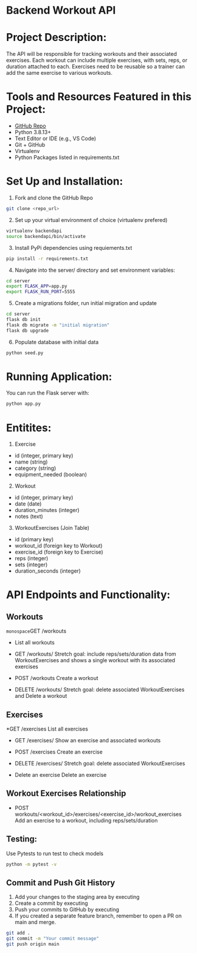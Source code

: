 Backend Workout API
=======

# Project Description:
The API will be responsible for tracking workouts and their associated exercises. Each workout can include multiple exercises, with sets, reps, or duration attached to each. Exercises need to be reusable so a trainer can add the same exercise to various workouts.


# Tools and Resources Featured in this Project:
- [GitHub Repo](https://github.com/webdesigns23/summative-lab-workout-API.git)
- Python 3.8.13+
- Text Editor or IDE (e.g., VS Code)
- Git + GitHub
- Virtualenv
- Python Packages listed in requirements.txt

# Set Up and Installation:
1. Fork and clone the GitHub Repo
```bash
git clone <repo_url>

```
2. Set up your virtual environment of choice (virtualenv prefered)
```bash
virtualenv backendapi
source backendapi/bin/activate
```
3. Install PyPi dependencies using requiements.txt
```bash
pip install -r requirements.txt
```
4. Navigate into the server/ directory and set environment variables:
```bash
cd server
export FLASK_APP=app.py
export FLASK_RUN_PORT=5555
```
5. Create a migrations folder, run initial migration and update
```bash
cd server
flask db init
flask db migrate -m "initial migration"
flask db upgrade
```
6. Populate database with initial data
```bash
python seed.py
```
# Running Application:
You can run the Flask server with:
```bash
python app.py
```

# Entitites:
1. Exercise
- id (integer, primary key)
- name (string)
- category (string)
- equipment_needed (boolean)

2. Workout
- id (integer, primary key)
- date (date)
- duration_minutes (integer)
- notes (text)

3. WorkoutExercises (Join Table)
- id (primary key)
- workout_id (foreign key to Workout)
- exercise_id (foreign key to Exercise)
- reps (integer)
- sets (integer)
- duration_seconds (integer)

# API Endpoints and Functionality:

## Workouts
`monospace`GET /workouts
* List all workouts
 
* GET /workouts/<id>
Stretch goal: include reps/sets/duration data from WorkoutExercises and shows a single workout with its associated exercises

* POST /workouts
Create a workout

* DELETE /workouts/<id>
Stretch goal: delete associated WorkoutExercises and Delete a workout

## Exercises
*GET /exercises
List all exercises

* GET /exercises/<id>
Show an exercise and associated workouts

* POST /exercises
Create an exercise

* DELETE /exercises/<id>
Stretch goal: delete associated WorkoutExercises

* Delete an exercise
Delete an exercise

## Workout Exercises Relationship
* POST workouts/<workout_id>/exercises/<exercise_id>/workout_exercises
Add an exercise to a workout, including reps/sets/duration

## Testing:
Use Pytests to run test to check models
```bash
python -m pytest -v
```
## Commit and Push Git History
1. Add your changes to the staging area by executing
2. Create a commit by executing 
3. Push your commits to GitHub by executing 
4. If you created a separate feature branch, remember to open a PR on main and merge.
```bash
git add .
git commit -m "Your commit message"
git push origin main
```

